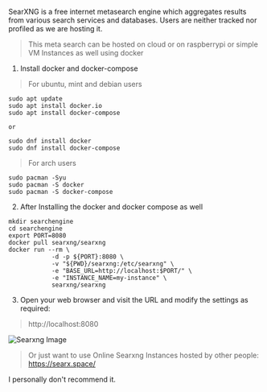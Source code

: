  SearXNG is a free internet metasearch engine which aggregates results from various search services and databases. Users are neither tracked nor profiled as we are hosting it.
 
 > This meta search can be hosted on cloud or on raspberrypi or simple VM Instances as well using docker
 
 1. Install docker and docker-compose
 
 > For ubuntu, mint and debian users
 
 ```
 sudo apt update
 sudo apt install docker.io
 sudo apt install docker-compose
 
 or
 
 sudo dnf install docker
 sudo dnf install docker-compose
 ```
 
 > For arch users
 ```
 sudo pacman -Syu
 sudo pacman -S docker
 sudo pacman -S docker-compose
 ```
 
 2. After Installing the docker and docker compose as well
 
 ```
mkdir searchengine
cd searchengine
export PORT=8080
docker pull searxng/searxng
docker run --rm \
             -d -p ${PORT}:8080 \
             -v "${PWD}/searxng:/etc/searxng" \
             -e "BASE_URL=http://localhost:$PORT/" \
             -e "INSTANCE_NAME=my-instance" \
             searxng/searxng
```

3. Open your web browser and visit the URL and modify the settings as required:

> http://localhost:8080

![Searxng Image](https://www.maketecheasier.com/assets/uploads/2022/06/searxng-install-00-featured-image-800x400.jpg.webp)


> Or just want to use Online Searxng Instances hosted by other people: https://searx.space/

I personally don't recommend it.